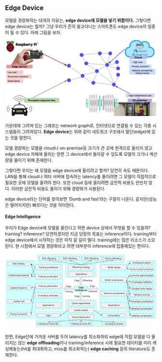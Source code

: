 ## Edge Device

모델을 경량화하는 대개의 이유는, **edge device에 모델을 넣기 위함이다.** 그렇다면 edge device는 뭘까? 그냥 우리가 흔히 들고다니는 스마트폰도 edge device의 일종이 될 수 있다. 아래 그림을 보자.

![edge_device](Lecture2_EdgeDevice_EdgeIntelligence.assets/image1.png)

가운데에 그려져 있는 그래프는 network graph로, 인터넷으로 연결될 수 있는 각종 시스템들이 그려져있다. **Edge device**는 위와 같이 네트워크 구조에서 말단(edge)에 있는 것을 말한다.

모델 경량화는 모델을 cloud나 on-premise등 크기가 큰 곳에 원격으로 올리지 않고 edge device 자체에 올리는 한편 그 device에서 돌아갈 수 있도록 모델의 크기나 계산량을 줄이기 위해 존재한다.

그렇다면 우리는 왜 모델을 edge device에 올리려고 할까? 당연히 속도 때문이다. LAN을 통해 cloud나 여타 서버에 접속하는 latency를 줄이려면 그 모델이 직접적으로 필요한 곳에 모델을 올려야 한다. 또한 cloud 등에 올리려면 금전적 비용도 만만치 않다. 이러한 금전적 비용도 줄이기 위해 경량화가 사용된다.

edge device라는 단어를 찾아보면 ‘Dumb and fast’라는 구절이 나온다. 같지만(성능은 떨어지지만) 빠르다는 것을 의미한다.



#### Edge Intelligence

우리가 Edge device에 모델을 올린다고 하면 device 상에서 무엇을 할 수 있을까? training? inference? 당연하겠지만 지금 당장의 목표는 inference이다. training부터 edge device에서 시작하는 것은 아직 갈 길이 멀다. training에는 많은 리소스가 소모된다. 현 시점에서 모델 경량화라고 하면 대부분이 inference에 집중해있는 편이다.

![edge_intelligence](Lecture2_EdgeDevice_EdgeIntelligence.assets/image2.png)

한편, Edge단에 가까운 서버를 두어 latency를 최소화하되 edge에 직접 모델을 다 올리지는 않는 **edge offloading**이나 training/inference 시에 필요한 데이터를 미리 캐싱해놓는(hit를 최대화하고, miss를 최소화하는) **edge caching** 등의 literature도 존재한다.